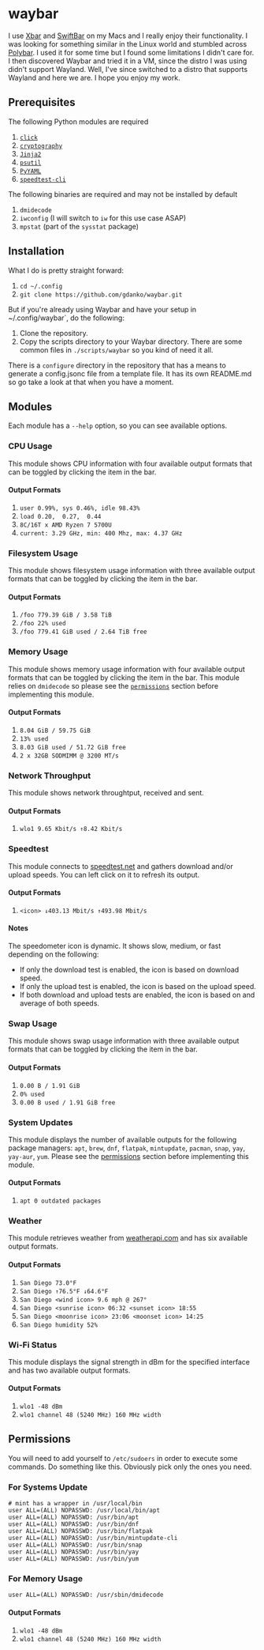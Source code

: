 # waybar
I use [Xbar](https://xbarapp.com) and [SwiftBar](https://swiftbar.app) on my Macs and I really enjoy their functionality. I was looking for something similar in the Linux world and stumbled across [Polybar](https://polybar.github.io). I used it for some time but I found some limitations I didn't care for. I then discovered Waybar and tried it in a VM, since the distro I was using didn't support Wayland. Well, I've since switched to a distro that supports Wayland and here we are. I hope you enjoy my work.

## Prerequisites
The following Python modules are required
1. [`click`](https://pypi.org/project/click)
2. [`cryptography`](https://pypi.org/project/cryptography)
3. [`Jinja2`](https://pypi.org/project/Jinja2)
4. [`psutil`](https://pypi.org/project/psutil)
5. [`PyYAML`](https://pypi.org/project/PyYAML)
6. [`speedtest-cli`](https://pypi.org/project/speedtest-cli)

The following binaries are required and may not be installed by default
1. `dmidecode`
2. `iwconfig` (I will switch to `iw` for this use case ASAP)
3. `mpstat` (part of the `sysstat` package)

## Installation
What I do is pretty straight forward:
1. `cd ~/.config`
2. `git clone https://github.com/gdanko/waybar.git`

But if you're already using Waybar and have your setup in ~/.config/waybar`, do the following:
1. Clone the repository.
2. Copy the scripts directory to your Waybar directory. There are some common files in `./scripts/waybar` so you kind of need it all.

There is a `configure` directory in the repository that has a means to generate a config.jsonc file from a template file. It has its own README.md so go take a look at that when you have a moment.

## Modules
Each module has a `--help` option, so you can see available options.

### CPU Usage
This module shows CPU information with four available output formats that can be toggled by clicking the item in the bar.

#### Output Formats
1. `user 0.99%, sys 0.46%, idle 98.43%`
2. `load 0.20,  0.27,  0.44`
3. `8C/16T x AMD Ryzen 7 5700U`
4. `current: 3.29 GHz, min: 400 Mhz, max: 4.37 GHz`

### Filesystem Usage
This module shows filesystem usage information with three available output formats that can be toggled by clicking the item in the bar.

#### Output Formats
1. `/foo 779.39 GiB / 3.58 TiB`
2. `/foo 22% used`
3. `/foo 779.41 GiB used / 2.64 TiB free`

### Memory Usage
This module shows memory usage information with four available output formats that can be toggled by clicking the item in the bar. This module relies on `dmidecode` so please see the [`permissions`](#permissions) section before implementing this module.

#### Output Formats
1. `8.04 GiB / 59.75 GiB`
2. `13% used`
3. `8.03 GiB used / 51.72 GiB free`
4. `2 x 32GB SODMIMM @ 3200 MT/s`

### Network Throughput
This module shows network throughtput, received and sent.

#### Output Formats
1. `wlo1 9.65 Kbit/s ↑8.42 Kbit/s`

### Speedtest
This module connects to [speedtest.net](https://speedtest.net) and gathers download and/or upload speeds. You can left click on it to refresh its output.

#### Output Formats
1. `<icon> ↓403.13 Mbit/s ↑493.98 Mbit/s`

#### Notes
The speedometer icon is dynamic. It shows slow, medium, or fast depending on the following:
- If only the download test is enabled, the icon is based on download speed.
- If only the upload test is enabled, the icon is based on the upload speed.
- If both download and upload tests are enabled, the icon is based on and average of both speeds.

### Swap Usage
This module shows swap usage information with three available output formats that can be toggled by clicking the item in the bar.

#### Output Formats
1. `0.00 B / 1.91 GiB`
2. `0% used`
3. `0.00 B used / 1.91 GiB free`

### System Updates
This module displays the number of available outputs for the following package managers: `apt`, `brew`, `dnf`, `flatpak`, `mintupdate`, `pacman`, `snap`, `yay`, `yay-aur`, `yum`. Please see the [permissions](#permissions) section before implementing this module.

#### Output Formats
1. `apt 0 outdated packages`

### Weather
This module retrieves weather from [weatherapi.com](https://www.weatherapi.com) and has six available output formats.

#### Output Formats
1. `San Diego 73.0°F`
2. `San Diego ↑76.5°F ↓64.6°F`
3. `San Diego <wind icon> 9.6 mph @ 267°`
4. `San Diego <sunrise icon> 06:32 <sunset icon> 18:55`
5. `San Diego <moonrise icon> 23:06 <moonset icon> 14:25`
6. `San Diego humidity 52%`

### Wi-Fi Status
This module displays the signal strength in dBm for the specified interface and has two available output formats.

#### Output Formats
1. `wlo1 -48 dBm`
2. `wlo1 channel 48 (5240 MHz) 160 MHz width`
   
## Permissions
You will need to add yourself to `/etc/sudoers` in order to execute some commands. Do something like this. Obviously pick only the ones you need.

### For Systems Update
```
# mint has a wrapper in /usr/local/bin
user ALL=(ALL) NOPASSWD: /usr/local/bin/apt
user ALL=(ALL) NOPASSWD: /usr/bin/apt
user ALL=(ALL) NOPASSWD: /usr/bin/dnf
user ALL=(ALL) NOPASSWD: /usr/bin/flatpak
user ALL=(ALL) NOPASSWD: /usr/bin/mintupdate-cli
user ALL=(ALL) NOPASSWD: /usr/bin/snap
user ALL=(ALL) NOPASSWD: /usr/bin/yay
user ALL=(ALL) NOPASSWD: /usr/bin/yum
```

### For Memory Usage
```
user ALL=(ALL) NOPASSWD: /usr/sbin/dmidecode
```


#### Output Formats
1. `wlo1 -48 dBm`
2. `wlo1 channel 48 (5240 MHz) 160 MHz width`
